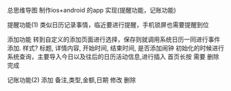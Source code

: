 总思维导图
制作ios+android 的app 实现(提醒功能，记账功能)

提醒功能(1)
类似日历记录事情，临近要进行提醒，手机锁屏也需要提醒到位

添加功能
    转到自定义的添加页面进行选择，保存则就调用系统日历一同进行事件添加.
    样式?
    标题, 详情内容, 开始时间, 结束时间, 是否添加闹钟
    初始化的时候进行系统查询，主要导入今日以及往后的日历活动信息,进行插入
    首页长按 需要 删除 完成

记账功能(2)
    添加
        备注,类型,金额,日期
    修改
    删除
